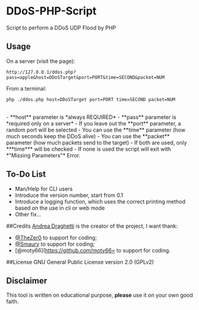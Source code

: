 # DDoS-PHP-Script
Script to perform a DDoS UDP Flood by PHP

## Usage

On a server (visit the page):

`http://127.0.0.1/ddos.php?pass=apple&host=DDoSTarget&port=PORT&time=SECOND&packet=NUM`

From a terminal:

`php ./ddos.php host=DDoSTarget port=PORT time=SECOND packet=NUM`

<br>
- **host** parameter is *always REQUIRED*
- **pass** parameter is *required only on a server*
- If you leave out the **port** parameter, a random port will be selected
- You can use the **time** parameter (how much seconds keep the DDoS alive) 
- You can use the **packet** parameter (how much packets send to the target)
   - If both are used, only ***time*** will be checked
   - If none is used the script will exit with *"Missing Parameters"* Error.

## To-Do List
- Man/Help for CLI users
- Introduce the version number, start from 0.1
- Introduce a logging function, which uses the correct printing method based on the use in cli or web mode
- Other fix...
   
##Credits
[Andrea Draghetti](https://twitter.com/AndreaDraghetti) is the creator of the project, I want thank:
* [@TheZer0](https://github.com/TheZ3ro) to support for coding;
* [@Smaury](https://github.com/smaury) to support for coding;
* [@moty66](https://github.com/moty66= to support for coding.

##License
GNU General Public License version 2.0 (GPLv2)


## Disclaimer

This tool is written on educational purpose, **please** use it on your own good faith.
